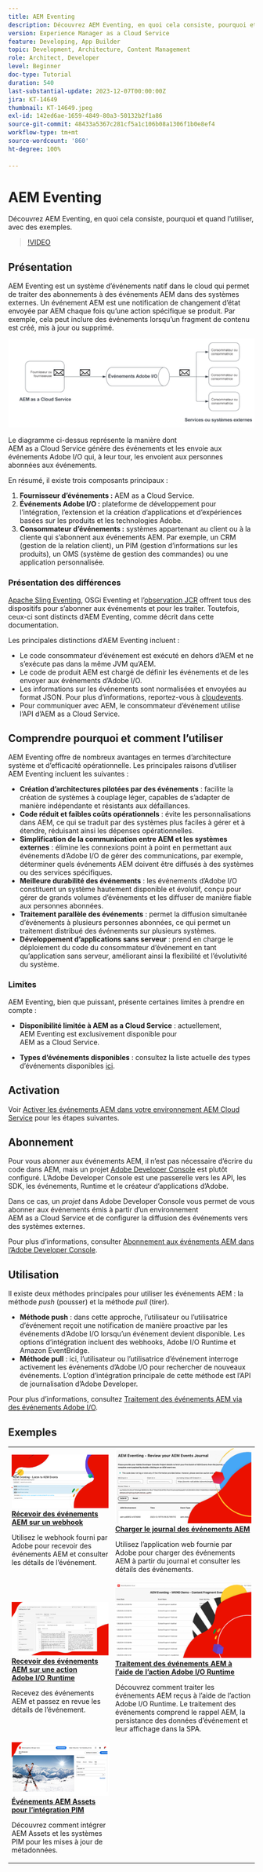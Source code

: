 ```yaml
---
title: AEM Eventing
description: Découvrez AEM Eventing, en quoi cela consiste, pourquoi et quand l’utiliser, avec des exemples.
version: Experience Manager as a Cloud Service
feature: Developing, App Builder
topic: Development, Architecture, Content Management
role: Architect, Developer
level: Beginner
doc-type: Tutorial
duration: 540
last-substantial-update: 2023-12-07T00:00:00Z
jira: KT-14649
thumbnail: KT-14649.jpeg
exl-id: 142ed6ae-1659-4849-80a3-50132b2f1a86
source-git-commit: 48433a5367c281cf5a1c106b08a1306f1b0e8ef4
workflow-type: tm+mt
source-wordcount: '860'
ht-degree: 100%

---
```


# AEM Eventing

Découvrez AEM Eventing, en quoi cela consiste, pourquoi et quand l’utiliser, avec des exemples.

>[!VIDEO](https://video.tv.adobe.com/v/3426686?quality=12&learn=on)

## Présentation

AEM Eventing est un système d’événements natif dans le cloud qui permet de traiter des abonnements à des événements AEM dans des systèmes externes. Un événement AEM est une notification de changement d’état envoyée par AEM chaque fois qu’une action spécifique se produit. Par exemple, cela peut inclure des événements lorsqu’un fragment de contenu est créé, mis à jour ou supprimé.

![AEM Eventing](./assets/aem-eventing.png)

Le diagramme ci-dessus représente la manière dont AEM as a Cloud Service génère des événements et les envoie aux événements Adobe I/O qui, à leur tour, les envoient aux personnes abonnées aux événements.

En résumé, il existe trois composants principaux :

1. **Fournisseur d’événements :** AEM as a Cloud Service.
1. **Événements Adobe I/O :** plateforme de développement pour l’intégration, l’extension et la création d’applications et d’expériences basées sur les produits et les technologies Adobe.
1. **Consommateur d’événements :** systèmes appartenant au client ou à la cliente qui s’abonnent aux événements AEM. Par exemple, un CRM (gestion de la relation client), un PIM (gestion d’informations sur les produits), un OMS (système de gestion des commandes) ou une application personnalisée.

### Présentation des différences

[Apache Sling Eventing](https://sling.apache.org/documentation/bundles/apache-sling-eventing-and-job-handling.html), OSGi Eventing et l’[observation JCR](https://jackrabbit.apache.org/oak/docs/features/observation.html) offrent tous des dispositifs pour s’abonner aux événements et pour les traiter. Toutefois, ceux-ci sont distincts d’AEM Eventing, comme décrit dans cette documentation.

Les principales distinctions d’AEM Eventing incluent :

- Le code consommateur d’événement est exécuté en dehors d’AEM et ne s’exécute pas dans la même JVM qu’AEM.
- Le code de produit AEM est chargé de définir les événements et de les envoyer aux événements d’Adobe I/O.
- Les informations sur les événements sont normalisées et envoyées au format JSON. Pour plus d’informations, reportez-vous à [cloudevents](https://cloudevents.io/).
- Pour communiquer avec AEM, le consommateur d’événement utilise l’API d’AEM as a Cloud Service.


## Comprendre pourquoi et comment l’utiliser

AEM Eventing offre de nombreux avantages en termes d’architecture système et d’efficacité opérationnelle. Les principales raisons d’utiliser AEM Eventing incluent les suivantes :

- **Création d’architectures pilotées par des événements** : facilite la création de systèmes à couplage léger, capables de s’adapter de manière indépendante et résistants aux défaillances.
- **Code réduit et faibles coûts opérationnels** : évite les personnalisations dans AEM, ce qui se traduit par des systèmes plus faciles à gérer et à étendre, réduisant ainsi les dépenses opérationnelles.
- **Simplification de la communication entre AEM et les systèmes externes** : élimine les connexions point à point en permettant aux événements d’Adobe I/O de gérer des communications, par exemple, déterminer quels événements AEM doivent être diffusés à des systèmes ou des services spécifiques.
- **Meilleure durabilité des événements** : les événements d’Adobe I/O constituent un système hautement disponible et évolutif, conçu pour gérer de grands volumes d’événements et les diffuser de manière fiable aux personnes abonnées.
- **Traitement parallèle des événements** : permet la diffusion simultanée d’événements à plusieurs personnes abonnées, ce qui permet un traitement distribué des événements sur plusieurs systèmes.
- **Développement d’applications sans serveur** : prend en charge le déploiement du code du consommateur d’événement en tant qu’application sans serveur, améliorant ainsi la flexibilité et l’évolutivité du système.

### Limites

AEM Eventing, bien que puissant, présente certaines limites à prendre en compte :

- **Disponibilité limitée à AEM as a Cloud Service** : actuellement, AEM Eventing est exclusivement disponible pour AEM as a Cloud Service.

- **Types d’événements disponibles** : consultez la liste actuelle des types d’événements disponibles [ici](https://developer.adobe.com/experience-cloud/experience-manager-apis/guides/events/#available-event-types).

## Activation

Voir [Activer les événements AEM dans votre environnement AEM Cloud Service](https://developer.adobe.com/experience-cloud/experience-manager-apis/guides/events/#enable-aem-events-on-your-aem-cloud-service-environment) pour les étapes suivantes.

## Abonnement

Pour vous abonner aux événements AEM, il n’est pas nécessaire d’écrire du code dans AEM, mais un projet [Adobe Developer Console](https://developer.adobe.com/) est plutôt configuré. L’Adobe Developer Console est une passerelle vers les API, les SDK, les événements, Runtime et le créateur d’applications d’Adobe.

Dans ce cas, un _projet_ dans Adobe Developer Console vous permet de vous abonner aux événements émis à partir d’un environnement AEM as a Cloud Service et de configurer la diffusion des événements vers des systèmes externes.

Pour plus d’informations, consulter [Abonnement aux événements AEM dans l’Adobe Developer Console](https://developer.adobe.com/experience-cloud/experience-manager-apis/guides/events/#how-to-subscribe-to-aem-events-in-the-adobe-developer-console).

## Utilisation

Il existe deux méthodes principales pour utiliser les événements AEM : la méthode _push_ (pousser) et la méthode _pull_ (tirer).

- **Méthode push** : dans cette approche, l’utilisateur ou l’utilisatrice d’événement reçoit une notification de manière proactive par les événements d’Adobe I/O lorsqu’un événement devient disponible. Les options d’intégration incluent des webhooks, Adobe I/O Runtime et Amazon EventBridge.
- **Méthode pull** : ici, l’utilisateur ou l’utilisatrice d’événement interroge activement les événements d’Adobe I/O pour rechercher de nouveaux événements. L’option d’intégration principale de cette méthode est l’API de journalisation d’Adobe Developer.

Pour plus d’informations, consultez [Traitement des événements AEM via des événements Adobe I/O](https://developer.adobe.com/experience-cloud/experience-manager-apis/guides/events/#aem-events-processing-via-adobe-io).

## Exemples

<table>
  <tr>
    <td>
        <a  href="./examples/webhook.md"><img alt="Récevoir des événements AEM sur un webhook" src="./assets/examples/webhook/webhook-example.png"/></a>
        <div><strong><a href="./examples/webhook.md">Récevoir des événements AEM sur un webhook</a></strong></div>
        <p>
          Utilisez le webhook fourni par Adobe pour recevoir des événements AEM et consulter les détails de l’événement.
        </p>
      </td>
      <td>
        <a  href="./examples/journaling.md"><img alt="Charger le journal des événements AEM" src="./assets/examples/journaling/eventing-journal.png"/></a>
        <div><strong><a href="./examples/journaling.md">Charger le journal des événements AEM</a></strong></div>
        <p>
          Utilisez l’application web fournie par Adobe pour charger des événements AEM à partir du journal et consulter les détails des événements.
        </p>
      </td>
    </tr>
  <tr>
    <td>
        <a  href="./examples/runtime-action.md"><img alt="Recevoir des événements AEM sur une action Adobe I/O Runtime" src="./assets/examples/runtime-action/eventing-runtime.png"/></a>
        <div><strong><a href="./examples/runtime-action.md">Recevoir des événements AEM sur une action Adobe I/O Runtime</a></strong></div>
        <p>
          Recevez des événements AEM et passez en revue les détails de l’événement.
        </p>
      </td>
      <td>
        <a  href="./examples/event-processing-using-runtime-action.md"><img alt="Traitement des événements AEM à l’aide de l’action Adobe I/O Runtime" src="./assets/examples/event-processing-using-runtime-action/event-processing.png"/></a>
        <div><strong><a href="./examples/event-processing-using-runtime-action.md">Traitement des événements AEM à l’aide de l’action Adobe I/O Runtime</a></strong></div>
        <p>
          Découvrez comment traiter les événements AEM reçus à l’aide de l’action Adobe I/O Runtime. Le traitement des événements comprend le rappel AEM, la persistance des données d’événement et leur affichage dans la SPA.
        </p>
      </td>
  </tr>
  <tr>
    <td>
        <a  href="./examples/assets-pim-integration.md"><img alt="Événements AEM Assets pour l’intégration PIM" src="./assets/examples/assets-pim-integration/PIM-integration-tile.png"/></a>
        <div><strong><a href="./examples/assets-pim-integration.md">Événements AEM Assets pour l’intégration PIM</a></strong></div>
        <p>
          Découvrez comment intégrer AEM Assets et les systèmes PIM pour les mises à jour de métadonnées.
        </p>
      </td>
  </tr> 
</table>
